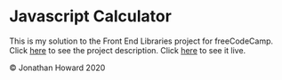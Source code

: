 # Javascript Calculator

This is my solution to the Front End Libraries project for freeCodeCamp. Click [here](https://www.freecodecamp.org/learn/front-end-libraries/front-end-libraries-projects/build-a-javascript-calculator) to see the project description. Click [here](https://jonathanhhoward.github.io/javascript-calculator) to see it live.

&copy; Jonathan Howard 2020
